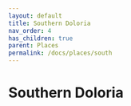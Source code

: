 ```yaml
---
layout: default
title: Southern Doloria
nav_order: 4
has_children: true
parent: Places
permalink: /docs/places/south
---
```


# Southern Doloria